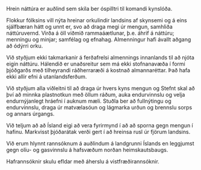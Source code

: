 Hrein náttúra er auðlind sem skila ber óspilltri til komandi kynslóða.

Flokkur fólksins vill nýta hreinar orkulindir landsins af skynsemi og á eins sjálfbæran hátt og unnt er, svo að draga megi úr mengun, samhliða náttúruvernd. Virða á öll viðmið rammaáætlunar, þ.e. áhrif á náttúru; menningu og minjar; samfélag og efnahag. Almenningur hafi ávallt aðgang að ódýrri orku.

Við styðjum ekki takmarkanir á ferðafrelsi almennings innanlands til að njóta eigin náttúru. Hálendið er unaðsreitur sem má ekki stofnanavæða í formi þjóðgarðs með tilheyrandi ráðherraræði á kostnað almannaréttar. Það hafa ekki allir efni á utanlandsferðum.

Við styðjum alla viðleitni til að draga úr hvers kyns mengun og  Stefnt skal að því að minnka plastnotkun með öllum ráðum, auka endurvinnslu og velja endurnýjanlegt hráefni í auknum mæli. Stuðla ber að fullnýtingu og endurvinnslu, draga úr matvælasóun og lágmarka urðun og brennslu sorps og annars úrgangs.

Við teljum að að Ísland eigi að vera fyrirmynd í að að sporna gegn mengun í hafinu. Markvisst þjóðarátak verði gert í að hreinsa rusl úr fjörum landsins.

Við erum hlynnt rannsóknum á auðlindum á landgrunni Íslands en leggjumst  gegn olíu- og gasvinnslu á hafsvæðum norðan heimskautsbaugs.

Hafrannsóknir skulu efldar með  áherslu á vistfræðirannsóknir.
